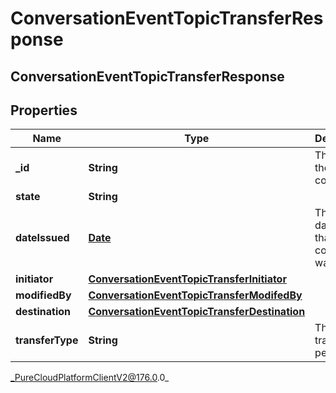 # ConversationEventTopicTransferResponse

## ConversationEventTopicTransferResponse

## Properties

|Name | Type | Description | Notes|
|------------ | ------------- | ------------- | -------------|
| **_id** | **String** | The id of the command. | [optional] |
| **state** | **String** |  | [optional] |
| **dateIssued** | [**Date**](Date) | The date/time that this command was issued. | [optional] |
| **initiator** | [**ConversationEventTopicTransferInitiator**](ConversationEventTopicTransferInitiator) |  | [optional] |
| **modifiedBy** | [**ConversationEventTopicTransferModifedBy**](ConversationEventTopicTransferModifedBy) |  | [optional] |
| **destination** | [**ConversationEventTopicTransferDestination**](ConversationEventTopicTransferDestination) |  | [optional] |
| **transferType** | **String** | The type of transfer to perform. | [optional] |



_PureCloudPlatformClientV2@176.0.0_
